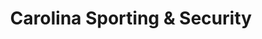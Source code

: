 ---
title: "Carolina Sporting & Security"
url: /smithfield/carolina-sporting-and-security/
shop: sports
---